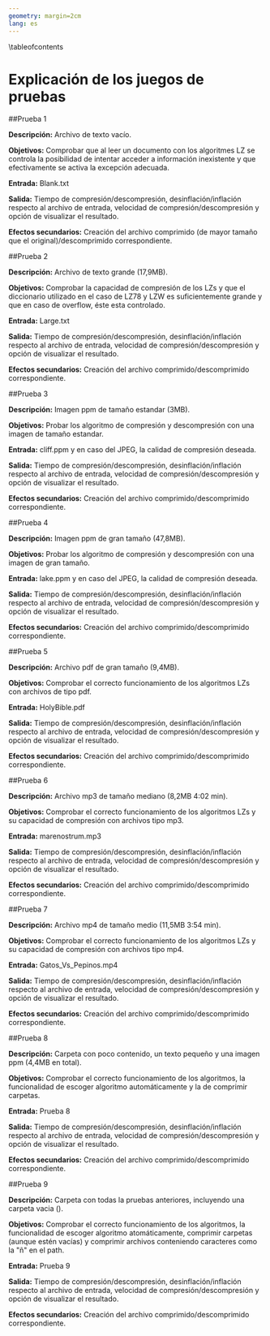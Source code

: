 ```yaml
---
geometry: margin=2cm
lang: es
---
```


\tableofcontents

# Explicación de los juegos de pruebas

##Prueba 1

**Descripción:** Archivo de texto vacío.

**Objetivos:** Comprobar que al leer un documento con los algoritmes LZ se controla la posibilidad
de intentar acceder a información inexistente y que efectivamente se activa la excepción adecuada.

**Entrada:** Blank.txt

**Salida:** Tiempo de compresión/descompresión, desinflación/inflación respecto al archivo de entrada,
velocidad de compresión/descompresión y opción de visualizar el resultado.

**Efectos secundarios:** Creación del archivo comprimido (de mayor tamaño que el original)/descomprimido
correspondiente.

##Prueba 2

**Descripción:** Archivo de texto grande (17,9MB).

**Objetivos:** Comprobar la capacidad de compresión de los LZs y que el diccionario utilizado 
en el caso de LZ78 y LZW es suficientemente grande y que en caso de overflow, éste esta controlado.

**Entrada:** Large.txt

**Salida:** Tiempo de compresión/descompresión, desinflación/inflación respecto al archivo de entrada,
velocidad de compresión/descompresión y opción de visualizar el resultado.

**Efectos secundarios:** Creación del archivo comprimido/descomprimido correspondiente.

##Prueba 3

**Descripción:** Imagen ppm de tamaño estandar (3MB).

**Objetivos:** Probar los algoritmo de compresión y descompresión con una imagen de tamaño estandar.

**Entrada:** cliff.ppm y en caso del JPEG, la calidad de compresión deseada.

**Salida:** Tiempo de compresión/descompresión, desinflación/inflación respecto al archivo de entrada,
velocidad de compresión/descompresión y opción de visualizar el resultado.

**Efectos secundarios:** Creación del archivo comprimido/descomprimido correspondiente.

##Prueba 4

**Descripción:** Imagen ppm de gran tamaño (47,8MB).

**Objetivos:** Probar los algoritmo de compresión y descompresión con una imagen de gran tamaño.

**Entrada:** lake.ppm y en caso del JPEG, la calidad de compresión deseada.

**Salida:** Tiempo de compresión/descompresión, desinflación/inflación respecto al archivo de entrada,
velocidad de compresión/descompresión y opción de visualizar el resultado.

**Efectos secundarios:** Creación del archivo comprimido/descomprimido correspondiente.

##Prueba 5

**Descripción:** Archivo pdf de gran tamaño (9,4MB).

**Objetivos:** Comprobar el correcto funcionamiento de los algoritmos LZs con archivos de tipo pdf.

**Entrada:** HolyBible.pdf

**Salida:** Tiempo de compresión/descompresión, desinflación/inflación respecto al archivo de entrada,
velocidad de compresión/descompresión y opción de visualizar el resultado.

**Efectos secundarios:** Creación del archivo comprimido/descomprimido correspondiente.

##Prueba 6

**Descripción:** Archivo mp3 de tamaño mediano (8,2MB 4:02 min).

**Objetivos:** Comprobar el correcto funcionamiento de los algoritmos LZs y su capacidad de compresión con archivos
tipo mp3.

**Entrada:** marenostrum.mp3 

**Salida:** Tiempo de compresión/descompresión, desinflación/inflación respecto al archivo de entrada,
velocidad de compresión/descompresión y opción de visualizar el resultado.

**Efectos secundarios:** Creación del archivo comprimido/descomprimido correspondiente.

##Prueba 7

**Descripción:** Archivo mp4 de tamaño medio (11,5MB 3:54 min).

**Objetivos:** Comprobar el correcto funcionamiento de los algoritmos LZs y su capacidad de compresión con archivos 
tipo mp4.

**Entrada:** Gatos_Vs_Pepinos.mp4

**Salida:** Tiempo de compresión/descompresión, desinflación/inflación respecto al archivo de entrada,
velocidad de compresión/descompresión y opción de visualizar el resultado.

**Efectos secundarios:** Creación del archivo comprimido/descomprimido correspondiente.

##Prueba 8

**Descripción:** Carpeta con poco contenido, un texto pequeño y una imagen ppm (4,4MB en total).

**Objetivos:** Comprobar el correcto funcionamiento de los algoritmos, la funcionalidad de escoger algoritmo
automáticamente y la de comprimir carpetas.

**Entrada:** Prueba 8

**Salida:** Tiempo de compresión/descompresión, desinflación/inflación respecto al archivo de entrada,
velocidad de compresión/descompresión y opción de visualizar el resultado.

**Efectos secundarios:** Creación del archivo comprimido/descomprimido correspondiente.

##Prueba 9

**Descripción:** Carpeta con todas la pruebas anteriores, incluyendo una carpeta vacia ().

**Objetivos:** Comprobar el correcto funcionamiento de los algoritmos, la funcionalidad de escoger algoritmo
atomáticamente, comprimir carpetas (aunque estén vacías) y comprimir archivos conteniendo caracteres como la "ñ" 
en el path.

**Entrada:** Prueba 9

**Salida:** Tiempo de compresión/descompresión, desinflación/inflación respecto al archivo de entrada,
velocidad de compresión/descompresión y opción de visualizar el resultado.

**Efectos secundarios:** Creación del archivo comprimido/descomprimido correspondiente.